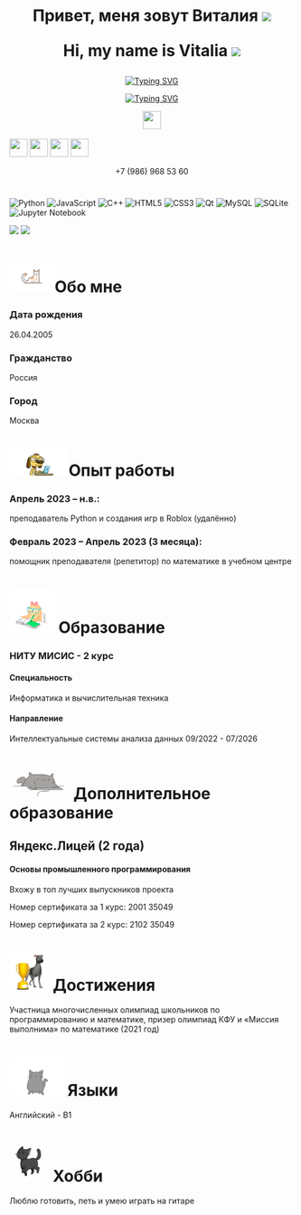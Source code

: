<h1 align="center">Привет, меня зовут Виталия
<img src="https://github.com/blackcater/blackcater/raw/main/images/Hi.gif" height="32"/>

 Hi, my name is Vitalia
  <img src="https://github.com/blackcater/blackcater/raw/main/images/Hi.gif" height="32"/></h1>
<p align="center">
<a href="https://git.io/typing-svg"><img src="https://readme-typing-svg.herokuapp.com?font=Fira+Code&pause=1000&color=5E5E5E&random=false&width=550&lines=%D0%A1%D1%82%D1%83%D0%B4%D0%B5%D0%BD%D1%82%D0%BA%D0%B0+%D0%9C%D0%98%D0%A1%D0%98%D0%A1%2C++%D0%BF%D1%80%D0%BE%D0%B3%D1%80%D0%B0%D0%BC%D0%BC%D0%B8%D1%81%D1%82+%D0%B8+%D0%BF%D1%80%D0%B5%D0%BF%D0%BE%D0%B4%D0%B0%D0%B2%D0%B0%D1%82%D0%B5%D0%BB%D1%8C" alt="Typing SVG" /></a></p> <p align="center"><a href="https://git.io/typing-svg"><img src="https://readme-typing-svg.herokuapp.com?font=Fira+Code&pause=1000&color=5E5E5E&random=false&width=435&lines=MISIS+student%2C+programmer+and+teacher" alt="Typing SVG" /></a></p>

<p align="center"> <a href="https://t.me/vvvvvitalia"> <img height="32" width="32" src="https://cdn.jsdelivr.net/npm/simple-icons@v9/icons/telegram.svg" /></a>  
 
<a href="https://vk.com/v.vvvvi"> <img height="32" width="32" src="https://cdn.jsdelivr.net/npm/simple-icons@v9/icons/vk.svg" /></a>
  <a href="discordapp.com/users/696341052445163570"> <img height="32" width="32" src="https://cdn.jsdelivr.net/npm/simple-icons@v9/icons/discord.svg" /></a>
  <a href="https://mail.yandex.ru/compose?mailto=vitaliya2604@yandex.ru&subject=Hello&body=Text"> <img height="32" width="32" src="https://cdn.jsdelivr.net/npm/simple-icons@v9/icons/gmail.svg" /></a>
  <a href="https://wa.me/qr/R7C42JXHIFCCG1"> <img height="32" width="32" src="https://cdn.jsdelivr.net/npm/simple-icons@v9/icons/whatsapp.svg" /></a>
  
  
</p>
<p align="center">
+7 (986) 968 53 60
</p>

<h1>
  
</h1>


  ![Python](https://img.shields.io/badge/python-3670A0?style=for-the-badge&logo=python&logoColor=ffdd54) ![JavaScript](https://img.shields.io/badge/javascript-%23323330.svg?style=for-the-badge&logo=javascript&logoColor=%23F7DF1E) ![C++](https://img.shields.io/badge/c++-%2300599C.svg?style=for-the-badge&logo=c%2B%2B&logoColor=white) ![HTML5](https://img.shields.io/badge/html5-%23E34F26.svg?style=for-the-badge&logo=html5&logoColor=white) ![CSS3](https://img.shields.io/badge/css3-%231572B6.svg?style=for-the-badge&logo=css3&logoColor=white) ![Qt](https://img.shields.io/badge/Qt-%23217346.svg?style=for-the-badge&logo=Qt&logoColor=white) ![MySQL](https://img.shields.io/badge/mysql-%2300f.svg?style=for-the-badge&logo=mysql&logoColor=white) ![SQLite](https://img.shields.io/badge/sqlite-%2307405e.svg?style=for-the-badge&logo=sqlite&logoColor=white) ![Jupyter Notebook](https://img.shields.io/badge/jupyter-%23FA0F00.svg?style=for-the-badge&logo=jupyter&logoColor=white)
<p align="center">
  
![](https://github-profile-summary-cards.vercel.app/api/cards/most-commit-language?username=vitalia2005&theme=buefy)
![](https://github-profile-summary-cards.vercel.app/api/cards/repos-per-language?username=vitalia2005&theme=buefy)
</p>

<h1>
  
</h1>


<h1><img src="https://github.com/Vitalia2005/Vitalia2005/blob/main/015c615900a746a801214550086613.gif" height="60"/>Обо мне</h1>

### Дата рождения
26.04.2005
### Гражданство
Россия
### Город
Москва


<h1><img src="https://github.com/Vitalia2005/Vitalia2005/blob/main/work.gif" height="50"/>Опыт работы</h1>


### Апрель 2023 – н.в.:
преподаватель Python и создания игр в Roblox (удалённо) 
### Февраль 2023 – Апрель 2023 (3 месяца): 
помощник преподавателя (репетитор) по математике в учебном центре
<h1> <img src="https://github.com/Vitalia2005/Vitalia2005/blob/main/study.gif" height="80"/>  Образование</h1>

### НИТУ МИСИС - 2 курс
#### Специальность 
Информатика и вычислительная техника
#### Направление
Интеллектуальные системы анализа данных
09/2022 - 07/2026 
<h1> <img src="https://github.com/Vitalia2005/Vitalia2005/blob/main/k.gif" height="60"/>  Дополнительное образование</h1>


## Яндекс.Лицей (2 года)
#### Основы промышленного программирования
Вхожу в топ лучших выпускников проекта

Номер сертификата за 1 курс: 2001 35049

Номер сертификата за 2 курс: 2102 35049

<h1> <img src="https://github.com/Vitalia2005/Vitalia2005/blob/main/hunde580%20(1).gif" height="70"/>  Достижения</h1>

 Участница многочисленных олимпиад школьников по программированию и математике, призер олимпиад КФУ и «Миссия выполнима» по математике (2021 год)

<h1> <img src="https://github.com/Vitalia2005/Vitalia2005/blob/main/WKQV.gif" height="70"/>  Языки</h1>

Английский - B1
 
 
<h1> <img src="https://github.com/Vitalia2005/Vitalia2005/blob/main/1621974121_kotenok-12.gif" height="70"/>  Хобби</h1>

Люблю готовить, петь и умею играть на гитаре
